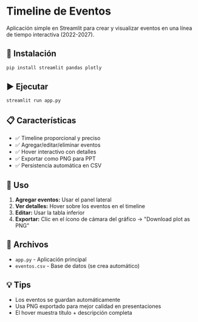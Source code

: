 # Timeline de Eventos

Aplicación simple en Streamlit para crear y visualizar eventos en una línea de tiempo interactiva (2022-2027).

## 🚀 Instalación

```bash
pip install streamlit pandas plotly
```

## ▶️ Ejecutar

```bash
streamlit run app.py
```

## 📋 Características

- ✅ Timeline proporcional y preciso
- ✅ Agregar/editar/eliminar eventos
- ✅ Hover interactivo con detalles
- ✅ Exportar como PNG para PPT
- ✅ Persistencia automática en CSV

## 🎯 Uso

1. **Agregar eventos:** Usar el panel lateral
2. **Ver detalles:** Hover sobre los eventos en el timeline
3. **Editar:** Usar la tabla inferior
4. **Exportar:** Clic en el ícono de cámara del gráfico → "Download plot as PNG"

## 📁 Archivos

- `app.py` - Aplicación principal
- `eventos.csv` - Base de datos (se crea automático)

## 💡 Tips

- Los eventos se guardan automáticamente
- Usa PNG exportado para mejor calidad en presentaciones
- El hover muestra título + descripción completa